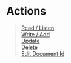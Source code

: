 # Actions

> [Read / Listen](./actions/read.html)
> <br>
> [Write / Add](./actions/write.html)
> <br>
> [Update](./actions/update.html)
> <br>
> [Delete](./actions/delete.html)
> <br>
> [Edit Document Id](./actions/edit-id.html)
